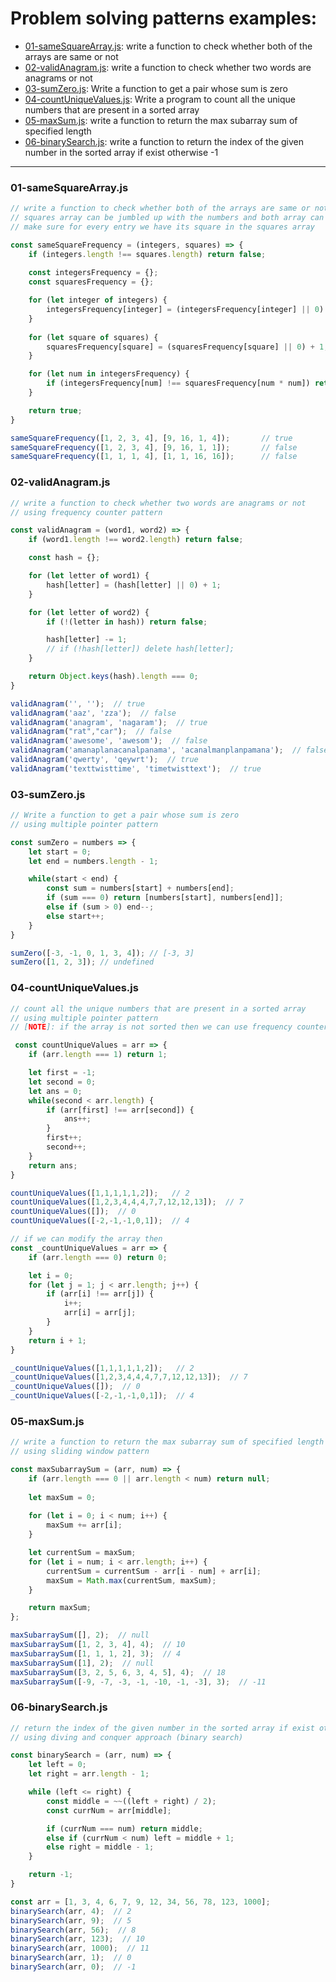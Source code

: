 # Problem solving patterns examples:

- [01-sameSquareArray.js](#01-samesquarearrayjs):
  write a function to check whether both of the arrays are same or not
- [02-validAnagram.js](#02-validanagramjs):
  write a function to check whether two words are anagrams or not
- [03-sumZero.js](#03-sumzerojs):
  Write a function to get a pair whose sum is zero
- [04-countUniqueValues.js](#04-countuniquevaluesjs):
  Write a program to count all the unique numbers that are present in a sorted array
- [05-maxSum.js](#05-maxsumjs):
  write a function to return the max subarray sum of specified length
- [06-binarySearch.js](#06-binarysearchjs):
  write a function to return the index of the given number in the sorted array if exist otherwise -1

---

### 01-sameSquareArray.js

```js
// write a function to check whether both of the arrays are same or not
// squares array can be jumbled up with the numbers and both array can have duplicates
// make sure for every entry we have its square in the squares array

const sameSquareFrequency = (integers, squares) => {
    if (integers.length !== squares.length) return false;
    
    const integersFrequency = {};
    const squaresFrequency = {};

    for (let integer of integers) {
        integersFrequency[integer] = (integersFrequency[integer] || 0) + 1;
    }
    
    for (let square of squares) {
        squaresFrequency[square] = (squaresFrequency[square] || 0) + 1;
    }

    for (let num in integersFrequency) {
        if (integersFrequency[num] !== squaresFrequency[num * num]) return false;
    }

    return true;
}

sameSquareFrequency([1, 2, 3, 4], [9, 16, 1, 4]);       // true
sameSquareFrequency([1, 2, 3, 4], [9, 16, 1, 1]);       // false
sameSquareFrequency([1, 1, 1, 4], [1, 1, 16, 16]);      // false
```

### 02-validAnagram.js

```js
// write a function to check whether two words are anagrams or not
// using frequency counter pattern

const validAnagram = (word1, word2) => {
    if (word1.length !== word2.length) return false;

    const hash = {};

    for (let letter of word1) {
        hash[letter] = (hash[letter] || 0) + 1;
    }

    for (let letter of word2) {
        if (!(letter in hash)) return false;

        hash[letter] -= 1;
        // if (!hash[letter]) delete hash[letter];
    }

    return Object.keys(hash).length === 0;
}

validAnagram('', '');  // true
validAnagram('aaz', 'zza');  // false
validAnagram('anagram', 'nagaram');  // true
validAnagram("rat","car");  // false
validAnagram('awesome', 'awesom');  // false
validAnagram('amanaplanacanalpanama', 'acanalmanplanpamana');  // false
validAnagram('qwerty', 'qeywrt');  // true
validAnagram('texttwisttime', 'timetwisttext');  // true
```

### 03-sumZero.js

```js
// Write a function to get a pair whose sum is zero
// using multiple pointer pattern

const sumZero = numbers => {
    let start = 0;
    let end = numbers.length - 1;

    while(start < end) {
        const sum = numbers[start] + numbers[end];
        if (sum === 0) return [numbers[start], numbers[end]];
        else if (sum > 0) end--;
        else start++;
    }
}

sumZero([-3, -1, 0, 1, 3, 4]); // [-3, 3]
sumZero([1, 2, 3]); // undefined
```

### 04-countUniqueValues.js

```js
// count all the unique numbers that are present in a sorted array
// using multiple pointer pattern
// [NOTE]: if the array is not sorted then we can use frequency counter approach

 const countUniqueValues = arr => {
    if (arr.length === 1) return 1;

    let first = -1;
    let second = 0;
    let ans = 0;
    while(second < arr.length) {
        if (arr[first] !== arr[second]) {
            ans++;
        }
        first++;
        second++;
    }
    return ans;
}

countUniqueValues([1,1,1,1,1,2]);   // 2
countUniqueValues([1,2,3,4,4,4,7,7,12,12,13]);  // 7
countUniqueValues([]);  // 0
countUniqueValues([-2,-1,-1,0,1]);  // 4

// if we can modify the array then
const _countUniqueValues = arr => {
    if (arr.length === 0) return 0;

    let i = 0;
    for (let j = 1; j < arr.length; j++) {
        if (arr[i] !== arr[j]) {
            i++;
            arr[i] = arr[j];
        }
    }
    return i + 1;
}

_countUniqueValues([1,1,1,1,1,2]);   // 2
_countUniqueValues([1,2,3,4,4,4,7,7,12,12,13]);  // 7
_countUniqueValues([]);  // 0
_countUniqueValues([-2,-1,-1,0,1]);  // 4
```

### 05-maxSum.js

```js
// write a function to return the max subarray sum of specified length
// using sliding window pattern

const maxSubarraySum = (arr, num) => {
    if (arr.length === 0 || arr.length < num) return null;
    
    let maxSum = 0;
    
    for (let i = 0; i < num; i++) {
        maxSum += arr[i];
    }

    let currentSum = maxSum;
    for (let i = num; i < arr.length; i++) {
        currentSum = currentSum - arr[i - num] + arr[i];
        maxSum = Math.max(currentSum, maxSum); 
    }

    return maxSum;
};

maxSubarraySum([], 2);  // null
maxSubarraySum([1, 2, 3, 4], 4);  // 10
maxSubarraySum([1, 1, 1, 2], 3);  // 4
maxSubarraySum([1], 2);  // null
maxSubarraySum([3, 2, 5, 6, 3, 4, 5], 4);  // 18
maxSubarraySum([-9, -7, -3, -1, -10, -1, -3], 3);  // -11
```

### 06-binarySearch.js

```js
// return the index of the given number in the sorted array if exist otherwise -1
// using diving and conquer approach (binary search)

const binarySearch = (arr, num) => {
    let left = 0;
    let right = arr.length - 1;

    while (left <= right) {
        const middle = ~~((left + right) / 2);
        const currNum = arr[middle];

        if (currNum === num) return middle;
        else if (currNum < num) left = middle + 1;
        else right = middle - 1;
    }

    return -1;
}

const arr = [1, 3, 4, 6, 7, 9, 12, 34, 56, 78, 123, 1000];
binarySearch(arr, 4);  // 2
binarySearch(arr, 9);  // 5
binarySearch(arr, 56);  // 8
binarySearch(arr, 123);  // 10
binarySearch(arr, 1000);  // 11
binarySearch(arr, 1);  // 0
binarySearch(arr, 0);  // -1
```
